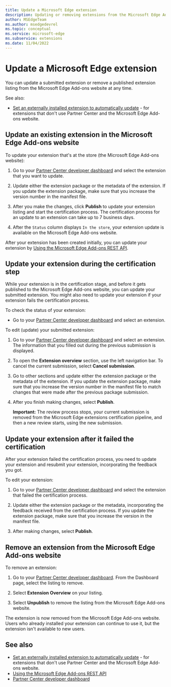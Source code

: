 ```yaml
---
title: Update a Microsoft Edge extension
description: Updating or removing extensions from the Microsoft Edge Add-ons website.
author: MSEdgeTeam
ms.author: msedgedevrel
ms.topic: conceptual
ms.service: microsoft-edge
ms.subservice: extensions
ms.date: 11/04/2022
---
```

# Update a Microsoft Edge extension

You can update a submitted extension or remove a published extension listing from the Microsoft Edge Add-ons website at any time.

See also:
* [Set an externally installed extension to automatically update](https://review.learn.microsoft.com/en-us/microsoft-edge/extensions-chromium/publish/auto-update?branch=pr-en-us-3269) - for extensions that don't use Partner Center and the Microsoft Edge Add-ons website.


<!-- ====================================================================== -->
## Update an existing extension in the Microsoft Edge Add-ons website

To update your extension that's at the store (the Microsoft Edge Add-ons website):

1.  Go to your [Partner Center developer dashboard](https://partner.microsoft.com/dashboard/microsoftedge/public/login?ref=dd) and select the extension that you want to update.

1.  Update either the extension package or the metadata of the extension.  If you update the extension package, make sure that you increase the version number in the manifest file.

1.  After you make the changes, click **Publish** to update your extension listing and start the certification process.  The certification process for an update to an extension can take up to 7 business days.

1.  After the `Status` column displays `In the store`, your extension update is available on the Microsoft Edge Add-ons website.

After your extension has been created initially, you can update your extension by [Using the Microsoft Edge Add-ons REST API](./api/using-addons-api.md).


<!-- ====================================================================== -->
## Update your extension during the certification step

While your extension is in the certification stage, and before it gets published to the Microsoft Edge Add-ons website, you can update your submitted extension. You might also need to update your extension if your extension fails the certification process.


To check the status of your extension:

* Go to your [Partner Center developer dashboard](https://partner.microsoft.com/dashboard/microsoftedge/public/login?ref=dd) and select an extension.


To edit (update) your submitted extension:

1. Go to your [Partner Center developer dashboard](https://partner.microsoft.com/dashboard/microsoftedge/public/login?ref=dd) and select an extension.  The information that you filled out during the previous submission is displayed.

1. To open the **Extension overview** section, use the left navigation bar.  To cancel the current submission, select **Cancel submission**.

1. Go to other sections and update either the extension package or the metadata of the extension.  If you update the extension package, make sure that you increase the version number in the manifest file to match changes that were made after the previous package submission.

1. After you finish making changes, select **Publish**.

   **Important:** The review process stops, your current submission is removed from the Microsoft Edge extensions certification pipeline, and then a new review starts, using the new submission.


<!-- ====================================================================== -->
## Update your extension after it failed the certification

After your extension failed the certification process, you need to update your extension and resubmit your extension, incorporating the feedback you got.

To edit your extension:

1. Go to your [Partner Center developer dashboard](https://partner.microsoft.com/dashboard/microsoftedge/public/login?ref=dd) and select the extension that failed the certification process.

1. Update either the extension package or the metadata, incorporating the feedback received from the certification process.  If you update the extension package, make sure that you increase the version in the manifest file.

1. After making changes, select **Publish**.


<!-- ====================================================================== -->
## Remove an extension from the Microsoft Edge Add-ons website

To remove an extension:

1. Go to your [Partner Center developer dashboard](https://partner.microsoft.com/dashboard/microsoftedge/public/login?ref=dd).  From the Dashboard page, select the listing to remove.

1. Select **Extension Overview** on your listing.

1. Select **Unpublish** to remove the listing from the Microsoft Edge Add-ons website.

The extension is now removed from the Microsoft Edge Add-ons website.  Users who already installed your extension can continue to use it, but the extension isn't available to new users.


<!-- ====================================================================== -->
## See also
<!-- all links in article -->

* [Set an externally installed extension to automatically update](./auto-update.md) - for extensions that don't use Partner Center and the Microsoft Edge Add-ons website.
* [Using the Microsoft Edge Add-ons REST API](./api/using-addons-api.md)
* [Partner Center developer dashboard](https://partner.microsoft.com/dashboard/microsoftedge/public/login?ref=dd)
